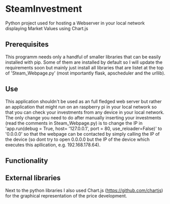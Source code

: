 # SteamInvestment
Python project used for hosting a Webserver in your local network displaying Market Values using Chart.js

## Prerequisites
This programm needs only a handful of smaller libraries that can be easily installed with pip. Some of them are installed by default so I will update the requirements soon but mainly just install all libraries that are listet at the top of 'Steam_Webpage.py' (most importantly flask, apscheduler and the urllib).

## Use
This application shouldn't be used as an full fledged web server but rather an application that might run on an raspberry pi in your local network so that you can check your investments from any device in your local network. The only change you need to do after manually inserting your investments (read the comments in Steam_Webpage.py) is to change the IP in 'app.run(debug = True, host= '127.0.0.1', port = 80, use_reloader=False)' to '0.0.0.0' so that the webpage can be contacted by simply calling the IP of the device (so dont try to open 0.0.0.0 but the IP of the device which executes this apllication, e.g. 192.168.178.64).

## Functionality


## External libraries
Next to the python libraries I also used Chart.js (https://github.com/chartjs) for the graphical representation of the price development.
